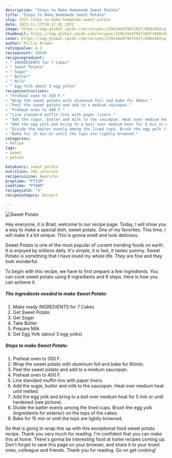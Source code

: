 ```yaml
---
description: "Steps to Make Homemade Sweet Potato"
title: "Steps to Make Homemade Sweet Potato"
slug: 3237-steps-to-make-homemade-sweet-potato
date: 2021-11-17T18:17:01.297Z
image: https://img-global.cpcdn.com/recipes/139e34e079bf103f/680x482cq70/sweet-potato-recipe-main-photo.jpg
thumbnail: https://img-global.cpcdn.com/recipes/139e34e079bf103f/680x482cq70/sweet-potato-recipe-main-photo.jpg
cover: https://img-global.cpcdn.com/recipes/139e34e079bf103f/680x482cq70/sweet-potato-recipe-main-photo.jpg
author: Millie Brewer
ratingvalue: 4.3
reviewcount: 28090
recipeingredient:
- " INGREDIENTS for 7 Cakes"
- " Sweet Potato"
- " Sugar"
- " Butter"
- " Milk"
- " Egg Yolk about 3 egg yolks"
recipeinstructions:
- "Preheat oven to 350 F."
- "Wrap the sweet potato with aluminum foil and bake for 60min."
- "Peel the sweet potato and add to a medium saucepan."
- "Preheat oven to 400 F."
- "Line standard muffin tins with paper liners."
- "Add the sugar, butter and milk to the saucepan. Heat over medium heat until melted."
- "Add the egg yolk and bring to a boil over medium heat for 5 min or until hardened (see picture)."
- "Divide the batter evenly among the lined cups. Brush the egg yolk (ingredients for exterior) on the tops of the cakes."
- "Bake for 15 min or until the tops are lightly browned."
categories:
- Recipe
tags:
- sweet
- potato

katakunci: sweet potato 
nutrition: 245 calories
recipecuisine: American
preptime: "PT15M"
cooktime: "PT40M"
recipeyield: "3"
recipecategory: Dessert

---
```



![Sweet Potato](https://img-global.cpcdn.com/recipes/139e34e079bf103f/680x482cq70/sweet-potato-recipe-main-photo.jpg)

Hey everyone, it is Brad, welcome to our recipe page. Today, I will show you a way to make a special dish, sweet potato. One of my favorites. This time, I will make it a bit unique. This is gonna smell and look delicious.



Sweet Potato is one of the most popular of current trending foods on earth. It is enjoyed by millions daily. It's simple, it is fast, it tastes yummy. Sweet Potato is something that I have loved my whole life. They are fine and they look wonderful.


To begin with this recipe, we have to first prepare a few ingredients. You can cook sweet potato using 6 ingredients and 9 steps. Here is how you can achieve it.

<!--inarticleads1-->

##### The ingredients needed to make Sweet Potato:

1. Make ready  INGREDIENTS for 7 Cakes
1. Get  Sweet Potato
1. Get  Sugar
1. Take  Butter
1. Prepare  Milk
1. Get  Egg Yolk (about 3 egg yolks)




<!--inarticleads2-->

##### Steps to make Sweet Potato:

1. Preheat oven to 350 F.
1. Wrap the sweet potato with aluminum foil and bake for 60min.
1. Peel the sweet potato and add to a medium saucepan.
1. Preheat oven to 400 F.
1. Line standard muffin tins with paper liners.
1. Add the sugar, butter and milk to the saucepan. Heat over medium heat until melted.
1. Add the egg yolk and bring to a boil over medium heat for 5 min or until hardened (see picture).
1. Divide the batter evenly among the lined cups. Brush the egg yolk (ingredients for exterior) on the tops of the cakes.
1. Bake for 15 min or until the tops are lightly browned.




So that is going to wrap this up with this exceptional food sweet potato recipe. Thank you very much for reading. I'm confident that you can make this at home. There's gonna be interesting food at home recipes coming up. Don't forget to save this page on your browser, and share it to your loved ones, colleague and friends. Thank you for reading. Go on get cooking!
